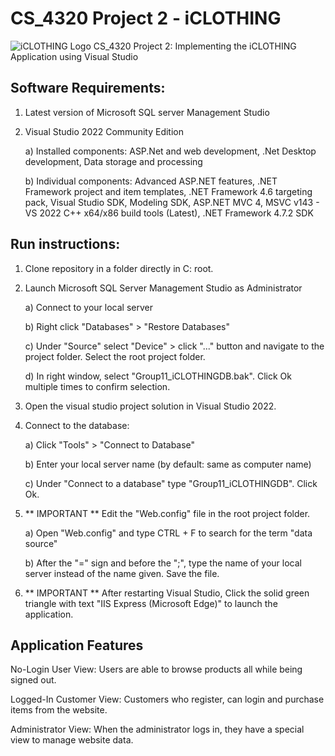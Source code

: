 # CS_4320 Project 2 - iCLOTHING
![iCLOTHING Logo]([https://github.com/[username]/[reponame]/blob/[branch]/image.jpg?raw=true](https://github.com/mwstroud0/softwareDevProj2/blob/main/Content/img/logo.png?raw=true))
CS_4320 Project 2: Implementing the iCLOTHING Application using Visual Studio
## Software Requirements:
1) Latest version of Microsoft SQL server Management Studio
2) Visual Studio 2022 Community Edition
   
    a) Installed components: ASP.Net and web development, .Net Desktop development, Data storage and processing
   
    b) Individual components: Advanced ASP.NET features, .NET Framework project and item templates,  .NET Framework 4.6 targeting pack, Visual Studio SDK, Modeling SDK, ASP.NET MVC 4, MSVC v143 - VS 2022 C++ x64/x86 build tools (Latest), .NET Framework 4.7.2 SDK
   
## Run instructions:
1) Clone repository in a folder directly in C: root.
2) Launch Microsoft SQL Server Management Studio as Administrator

     a) Connect to your local server
   
     b) Right click "Databases" > "Restore Databases"
   
     c) Under "Source" select "Device" > click "..." button and navigate to the project folder. Select the root project folder.
   
     d) In right window, select "Group11_iCLOTHINGDB.bak". Click Ok multiple times to confirm selection.
   
3) Open the visual studio project solution in Visual Studio 2022.
4) Connect to the database:
   
     a) Click "Tools" > "Connect to Database"
   
     b) Enter your local server name (by default: same as computer name)
   
     c) Under "Connect to a database" type "Group11_iCLOTHINGDB". Click Ok.
   
5) ** IMPORTANT ** Edit the "Web.config" file in the root project folder.
   
     a) Open "Web.config" and type CTRL + F to search for the term "data source"
   
     b) After the "=" sign and before the ";", type the name of your local server instead of the name given. Save the file.
   
6) ** IMPORTANT ** After restarting Visual Studio, Click the solid green triangle with text "IIS Express (Microsoft Edge)" to launch the application.

## Application Features
No-Login User View: Users are able to browse products all while being signed out.

Logged-In Customer View: Customers who register, can login and purchase items from the website.

Administrator View: When the administrator logs in, they have a special view to manage website data.
